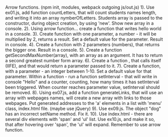 Arrow functions.
(npm init, modules, webpack outgoing js/out.js)
1). Use ex01.js, add function countLetters, that will count students names length, and writing it into an array nymberOfLetters.
Students array is passed to the constructor, during object creation, by using 'new'. 
Show new array in a console.
2). Using arrow function... create a function that writes hello world in a console.
3). Create function with one parameter, a number - it will be multiplied by 2, returns a result. Set a default value for the parameter. Result in console.
4). Create a function with 2 parameters (numbers), that returns the bigger one. Result in a console.
5). Create a function getSecondMaxNumber(array), with an array as an argument. It has to return a second greatest number form array.
6). Create a function , that calls itself (IIFE), and that would return a parameter passed to it.
7). Create a function, with a parameter - an integer between 1-10. Set a default value for that parameter. 
Within a function - run a function setInterval - that will write in console "Hello" and a counter, counting, how many times it has setInterval been triggered.
When counter reaches parameter value, setInterval should be removed.
8). Using ex07.js, add a function generateLinks, that will use an array with webpages names, will create a new array with links to those webpages.
Put generated addresses to the 'a' elements in a list with 'menu' class, index.html file. (maybe use jQuery)
9). Use ex09.js. The object "dog" has an incorrect setName method. Fix it.
10). Use index.html - there are several div elements with 'span' and 'ul' list. Use ex10.js, and make it so, that after hovering over 'span', the 'ul' will expand.
Remember to use arrow function.